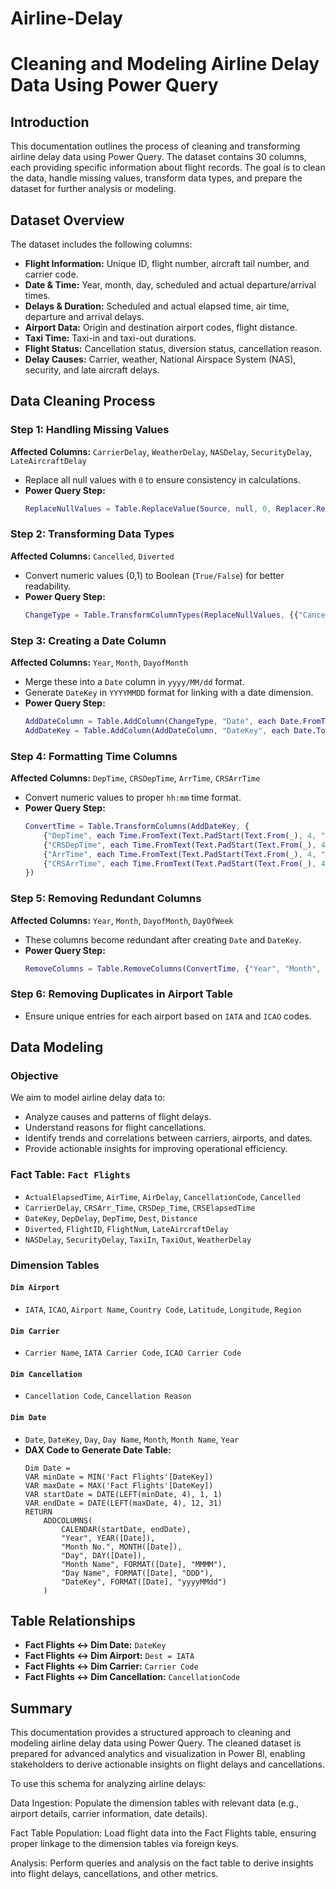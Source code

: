 # Airline-Delay
# Cleaning and Modeling Airline Delay Data Using Power Query

## Introduction
This documentation outlines the process of cleaning and transforming airline delay data using Power Query. The dataset contains 30 columns, each providing specific information about flight records. The goal is to clean the data, handle missing values, transform data types, and prepare the dataset for further analysis or modeling.

## Dataset Overview
The dataset includes the following columns:

- **Flight Information:** Unique ID, flight number, aircraft tail number, and carrier code.
- **Date & Time:** Year, month, day, scheduled and actual departure/arrival times.
- **Delays & Duration:** Scheduled and actual elapsed time, air time, departure and arrival delays.
- **Airport Data:** Origin and destination airport codes, flight distance.
- **Taxi Time:** Taxi-in and taxi-out durations.
- **Flight Status:** Cancellation status, diversion status, cancellation reason.
- **Delay Causes:** Carrier, weather, National Airspace System (NAS), security, and late aircraft delays.

## Data Cleaning Process

### Step 1: Handling Missing Values
**Affected Columns:** `CarrierDelay`, `WeatherDelay`, `NASDelay`, `SecurityDelay`, `LateAircraftDelay`
- Replace all null values with `0` to ensure consistency in calculations.
- **Power Query Step:**
  ```m
  ReplaceNullValues = Table.ReplaceValue(Source, null, 0, Replacer.ReplaceValue, {"CarrierDelay", "WeatherDelay", "NASDelay", "SecurityDelay", "LateAircraftDelay"})
  ```

### Step 2: Transforming Data Types
**Affected Columns:** `Cancelled`, `Diverted`
- Convert numeric values (0,1) to Boolean (`True/False`) for better readability.
- **Power Query Step:**
  ```m
  ChangeType = Table.TransformColumnTypes(ReplaceNullValues, {{"Cancelled", type logical}, {"Diverted", type logical}})
  ```

### Step 3: Creating a Date Column
**Affected Columns:** `Year`, `Month`, `DayofMonth`
- Merge these into a `Date` column in `yyyy/MM/dd` format.
- Generate `DateKey` in `YYYYMMDD` format for linking with a date dimension.
- **Power Query Step:**
  ```m
  AddDateColumn = Table.AddColumn(ChangeType, "Date", each Date.FromText(Text.From([Year]) & "/" & Text.From([Month]) & "/" & Text.From([DayofMonth])), type date)
  AddDateKey = Table.AddColumn(AddDateColumn, "DateKey", each Date.ToText([Date], "YYYYMMDD"), type text)
  ```

### Step 4: Formatting Time Columns
**Affected Columns:** `DepTime`, `CRSDepTime`, `ArrTime`, `CRSArrTime`
- Convert numeric values to proper `hh:mm` time format.
- **Power Query Step:**
  ```m
  ConvertTime = Table.TransformColumns(AddDateKey, {
      {"DepTime", each Time.FromText(Text.PadStart(Text.From(_), 4, "0")), type time},
      {"CRSDepTime", each Time.FromText(Text.PadStart(Text.From(_), 4, "0")), type time},
      {"ArrTime", each Time.FromText(Text.PadStart(Text.From(_), 4, "0")), type time},
      {"CRSArrTime", each Time.FromText(Text.PadStart(Text.From(_), 4, "0")), type time}
  })
  ```

### Step 5: Removing Redundant Columns
**Affected Columns:** `Year`, `Month`, `DayofMonth`, `DayOfWeek`
- These columns become redundant after creating `Date` and `DateKey`.
- **Power Query Step:**
  ```m
  RemoveColumns = Table.RemoveColumns(ConvertTime, {"Year", "Month", "DayofMonth", "DayOfWeek"})
  ```

### Step 6: Removing Duplicates in Airport Table
- Ensure unique entries for each airport based on `IATA` and `ICAO` codes.

## Data Modeling

### Objective
We aim to model airline delay data to:
- Analyze causes and patterns of flight delays.
- Understand reasons for flight cancellations.
- Identify trends and correlations between carriers, airports, and dates.
- Provide actionable insights for improving operational efficiency.

### Fact Table: `Fact Flights`
- `ActualElapsedTime`, `AirTime`, `AirDelay`, `CancellationCode`, `Cancelled`
- `CarrierDelay`, `CRSArr_Time`, `CRSDep_Time`, `CRSElapsedTime`
- `DateKey`, `DepDelay`, `DepTime`, `Dest`, `Distance`
- `Diverted`, `FlightID`, `FlightNum`, `LateAircraftDelay`
- `NASDelay`, `SecurityDelay`, `TaxiIn`, `TaxiOut`, `WeatherDelay`

### Dimension Tables
#### `Dim Airport`
- `IATA`, `ICAO`, `Airport Name`, `Country Code`, `Latitude`, `Longitude`, `Region`

#### `Dim Carrier`
- `Carrier Name`, `IATA Carrier Code`, `ICAO Carrier Code`

#### `Dim Cancellation`
- `Cancellation Code`, `Cancellation Reason`

#### `Dim Date`
- `Date`, `DateKey`, `Day`, `Day Name`, `Month`, `Month Name`, `Year`
- **DAX Code to Generate Date Table:**
  ```DAX
  Dim Date =
  VAR minDate = MIN('Fact Flights'[DateKey])
  VAR maxDate = MAX('Fact Flights'[DateKey])
  VAR startDate = DATE(LEFT(minDate, 4), 1, 1)
  VAR endDate = DATE(LEFT(maxDate, 4), 12, 31)
  RETURN
      ADDCOLUMNS(
          CALENDAR(startDate, endDate),
          "Year", YEAR([Date]),
          "Month No.", MONTH([Date]),
          "Day", DAY([Date]),
          "Month Name", FORMAT([Date], "MMMM"),
          "Day Name", FORMAT([Date], "DDD"),
          "DateKey", FORMAT([Date], "yyyyMMdd")
      )
  ```

## Table Relationships
- **Fact Flights ↔ Dim Date:** `DateKey`
- **Fact Flights ↔ Dim Airport:** `Dest = IATA`
- **Fact Flights ↔ Dim Carrier:** `Carrier Code`
- **Fact Flights ↔ Dim Cancellation:** `CancellationCode`

## Summary
This documentation provides a structured approach to cleaning and modeling airline delay data using Power Query. The cleaned dataset is prepared for advanced analytics and visualization in Power BI, enabling stakeholders to derive actionable insights on flight delays and cancellations.


To use this schema for analyzing airline delays:

Data Ingestion: Populate the dimension tables with relevant data (e.g., airport details, carrier information, date details).

Fact Table Population: Load flight data into the Fact Flights table, ensuring proper linkage to the dimension tables via foreign keys.

Analysis: Perform queries and analysis on the fact table to derive insights into flight delays, cancellations, and other metrics.
